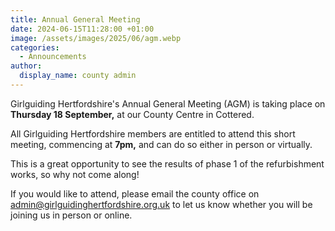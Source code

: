 ```yaml
---
title: Annual General Meeting
date: 2024-06-15T11:28:00 +01:00
image: /assets/images/2025/06/agm.webp
categories:
  - Announcements
author:
  display_name: county admin
---
```

Girlguiding Hertfordshire's Annual General Meeting (AGM) is taking place on **Thursday 18 September,** at our County Centre in Cottered.

All Girlguiding Hertfordshire members are entitled to attend this short meeting, commencing at **7pm,** and can do so either in person or virtually.

This is a great opportunity to see the results of phase 1 of the refurbishment works, so why not come along!

If you would like to attend, please email the county office on <admin@girlguidinghertfordshire.org.uk> to let us know whether you will be joining us in person or online.
